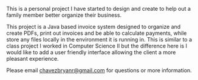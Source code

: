 This is a personal project I have started to design and create to help out a family member better organize their business.

This project is a Java based invoice system designed to organize and create PDFs,
print out invoices and be able to calculate payments, while store any
files locally in the environment it is running in. This is similar to a class
project I worked in Computer Science II but the difference here is I would like to
add a user friendly interface allowing the client a more pleasant experience.

Please email chavezbryanr@gmail.com for questions or more information.
